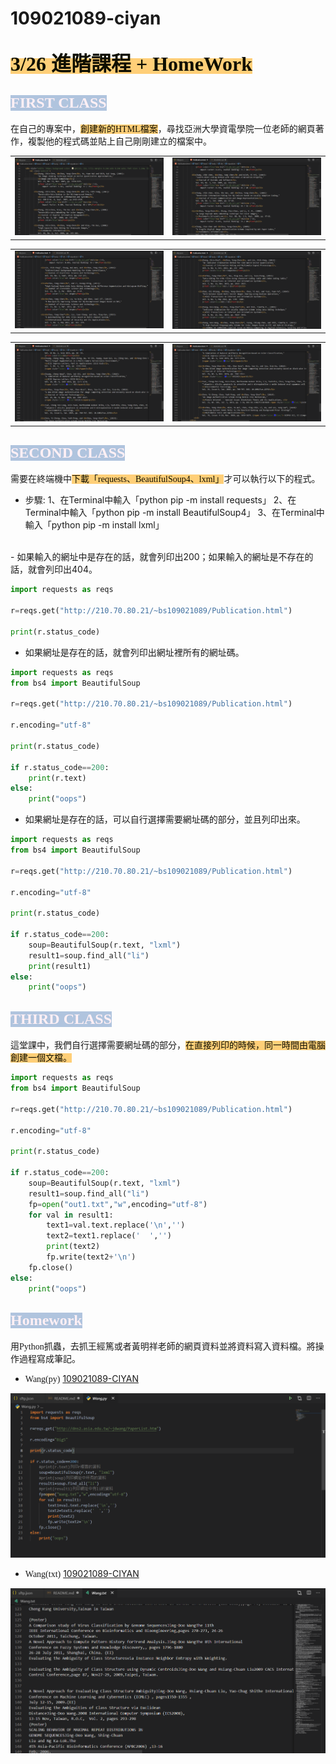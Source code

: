 # 109021089-ciyan

## <font color="#FF" style="background-color:#FFCF78"><font size=6 face="HYMyeongJo-Extra">3/26 進階課程 + HomeWork</font></font>

## <font color="#FFF0F5" style="background-color:#B0C4DE"><font size=5 face="HYMyeongJo-Extra">FIRST CLASS</font></font>

<font face="標楷體">在自己的專案中，<font color="#FF" style="background-color:#FFCF78">創建新的HTML檔案</font>，尋找亞洲大學資電學院一位老師的網頁著作，複製他的程式碼並貼上自己剛剛建立的檔案中。</font>

<table border="0" cellpadding="0" cellspacing="0" style="width: 100%;"><tbody><tr>
<td><img alt="" src="img/Publication1.png"></td>
<td><img alt="" src="img/Publication2.png"></td>
</tr></tbody></table>
<table border="0" cellpadding="0" cellspacing="0" style="width: 100%;"><tbody><tr>
<td><img alt="" src="img/Publication3.png"></td>
<td><img alt="" src="img/Publication4.png"></td>
</tr></tbody></table>
<table border="0" cellpadding="0" cellspacing="0" style="width: 100%;"><tbody><tr>
<td><img alt="" src="img/Publication5.png"></td>
<td><img alt="" src="img/Publication6.png"></td>
</tr></tbody></table>

## <font color="#FFF0F5" style="background-color:#B0C4DE"><font size=5 face="HYMyeongJo-Extra">SECOND CLASS</font></font>

<font face="標楷體">需要在終端機中<font color="#FF" style="background-color:#FFCF78">下載「requests、BeautifulSoup4、lxml」</font>才可以執行以下的程式。</font>

- 步驟:
  1、在Terminal中輸入「python pip -m install requests」 
  2、在Terminal中輸入「python pip -m install BeautifulSoup4」
  3、在Terminal中輸入「python pip -m install lxml」
<br>
- 如果輸入的網址中是存在的話，就會列印出200；如果輸入的網址是不存在的話，就會列印出404。

```Python
import requests as reqs

r=reqs.get("http://210.70.80.21/~bs109021089/Publication.html")

print(r.status_code)
```

- 如果網址是存在的話，就會列印出網址裡所有的網址碼。

```Python
import requests as reqs
from bs4 import BeautifulSoup

r=reqs.get("http://210.70.80.21/~bs109021089/Publication.html")

r.encoding="utf-8"

print(r.status_code)

if r.status_code==200:
    print(r.text)
else:
    print("oops")
```

- 如果網址是存在的話，可以自行選擇需要網址碼的部分，並且列印出來。

```Python
import requests as reqs
from bs4 import BeautifulSoup

r=reqs.get("http://210.70.80.21/~bs109021089/Publication.html")

r.encoding="utf-8"

print(r.status_code)

if r.status_code==200:
    soup=BeautifulSoup(r.text, "lxml")
    result1=soup.find_all("li")
    print(result1)
else:
    print("oops")
```

## <font color="#FFF0F5" style="background-color:#B0C4DE"><font size=5 face="HYMyeongJo-Extra">THIRD CLASS</font></font>

<font face="標楷體">這堂課中，我們自行選擇需要網址碼的部分，<font color="#FF" style="background-color:#FFCF78">在直接列印的時候，同一時間由電腦創建一個文檔。</font></font>

```Python
import requests as reqs
from bs4 import BeautifulSoup

r=reqs.get("http://210.70.80.21/~bs109021089/Publication.html")

r.encoding="utf-8"

print(r.status_code)

if r.status_code==200:
    soup=BeautifulSoup(r.text, "lxml")
    result1=soup.find_all("li")
    fp=open("out1.txt","w",encoding="utf-8")
    for val in result1:
        text1=val.text.replace('\n','')
        text2=text1.replace('  ','')
        print(text2)
        fp.write(text2+'\n')   
    fp.close()
else:
    print("oops")
```

## <font color="#FFF0F5" style="background-color:#B0C4DE"><font size=5 face="HYMyeongJo-Extra">Homework</font></font>

<font face="標楷體">用Python抓蟲，去抓王經篤或者黃明祥老師的網頁資料並將資料寫入資料檔。將操作過程寫成筆記。</font>

- <font face="標楷體">Wang(py)</font>
[109021089-CIYAN](Wang.py)

<img src="img/Wang1.png">

- <font face="標楷體">Wang(txt)</font>
[109021089-CIYAN](Wang.txt)

<img src="img/Wang2.png">